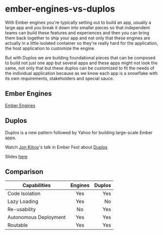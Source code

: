 # ember-engines-vs-duplos

With Ember engines you're typically setting out to build an app, usually a large app
and you break it down into smaller pieces so that independent teams can build these
features and experiences and then you can bring them back together to ship your app and
not only that these engines are actually in a little isolated container so they're really
hard for the application, the host application to customize the engine.

But with Duplos we are building foundational pieces that can be composed to build
not just one app but several apps and these apps might not look the same, not only
that but these duplos can be customized to fit the needs of the individual application because as 
we know each app is a snowflake with its own requirements, stakeholders and special sauce.

## Ember Engines
[Ember Engines](http://ember-engines.com/)

## Duplos
Duplos is a new pattern followed by Yahoo for building large-scale Ember apps. 

Watch [Jon Kilroy](https://github.com/jkusa)'s talk in Ember Fest about [Duplos](https://www.youtube.com/watch?v=7K4Gkr_w58w)

Slides [here](https://slides.com/jkusa/ember-duplos)

## Comparison

| Capabilities          | Engines       | Duplos|
| ----------------------|:-------------:| -----:|
| Code Isolation        | Yes | Yes |
| Lazy Loading          | Yes      |   No |
| Re-usability          | No       |    Yes |
| Autonomous Deployment | Yes      |   Yes  |
| Routable              | Yes       |    Yes |

